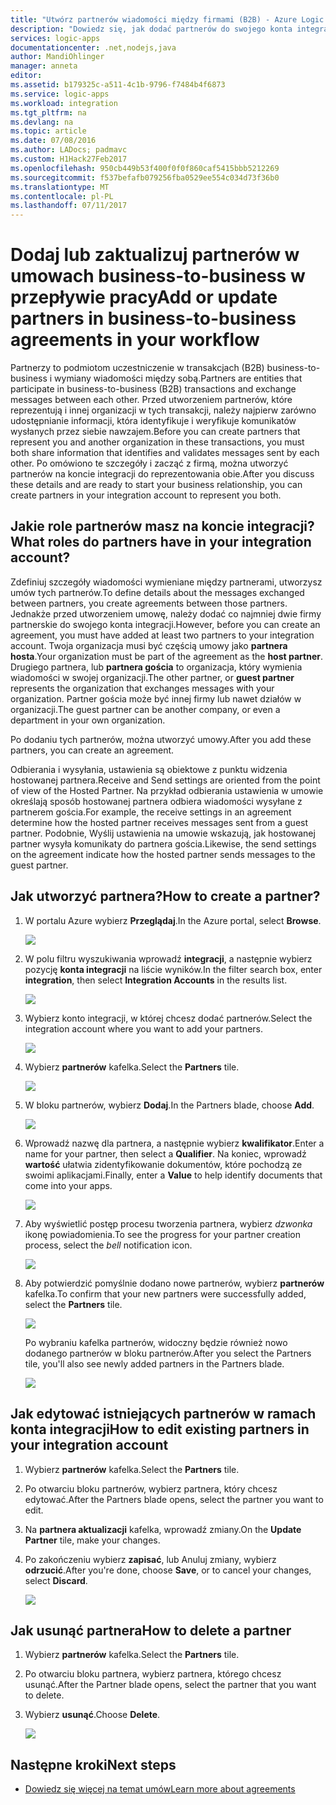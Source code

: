 ```yaml
---
title: "Utwórz partnerów wiadomości między firmami (B2B) - Azure Logic Apps | Dokumentacja firmy Microsoft"
description: "Dowiedz się, jak dodać partnerów do swojego konta integracji z pakiet integracyjny dla przedsiębiorstw i Logic Apps"
services: logic-apps
documentationcenter: .net,nodejs,java
author: MandiOhlinger
manager: anneta
editor: 
ms.assetid: b179325c-a511-4c1b-9796-f7484b4f6873
ms.service: logic-apps
ms.workload: integration
ms.tgt_pltfrm: na
ms.devlang: na
ms.topic: article
ms.date: 07/08/2016
ms.author: LADocs; padmavc
ms.custom: H1Hack27Feb2017
ms.openlocfilehash: 950cb449b53f400f0f0f860caf5415bbb5212269
ms.sourcegitcommit: f537befafb079256fba0529ee554c034d73f36b0
ms.translationtype: MT
ms.contentlocale: pl-PL
ms.lasthandoff: 07/11/2017
---
```

# <a name="add-or-update-partners-in-business-to-business-agreements-in-your-workflow"></a><span data-ttu-id="cc161-103">Dodaj lub zaktualizuj partnerów w umowach business-to-business w przepływie pracy</span><span class="sxs-lookup"><span data-stu-id="cc161-103">Add or update partners in business-to-business agreements in your workflow</span></span>

<span data-ttu-id="cc161-104">Partnerzy to podmiotom uczestniczenie w transakcjach (B2B) business-to-business i wymiany wiadomości między sobą.</span><span class="sxs-lookup"><span data-stu-id="cc161-104">Partners are entities that participate in business-to-business (B2B) transactions and exchange messages between each other.</span></span> <span data-ttu-id="cc161-105">Przed utworzeniem partnerów, które reprezentują i innej organizacji w tych transakcji, należy najpierw zarówno udostępnianie informacji, która identyfikuje i weryfikuje komunikatów wysłanych przez siebie nawzajem.</span><span class="sxs-lookup"><span data-stu-id="cc161-105">Before you can create partners that represent you and another organization in these transactions, you must both share information that identifies and validates messages sent by each other.</span></span> <span data-ttu-id="cc161-106">Po omówiono te szczegóły i zacząć z firmą, można utworzyć partnerów na koncie integracji do reprezentowania obie.</span><span class="sxs-lookup"><span data-stu-id="cc161-106">After you discuss these details and are ready to start your business relationship, you can create partners in your integration account to represent you both.</span></span>

## <a name="what-roles-do-partners-have-in-your-integration-account"></a><span data-ttu-id="cc161-107">Jakie role partnerów masz na koncie integracji?</span><span class="sxs-lookup"><span data-stu-id="cc161-107">What roles do partners have in your integration account?</span></span>

<span data-ttu-id="cc161-108">Zdefiniuj szczegóły wiadomości wymieniane między partnerami, utworzysz umów tych partnerów.</span><span class="sxs-lookup"><span data-stu-id="cc161-108">To define details about the messages exchanged between partners, you create agreements between those partners.</span></span> <span data-ttu-id="cc161-109">Jednakże przed utworzeniem umowę, należy dodać co najmniej dwie firmy partnerskie do swojego konta integracji.</span><span class="sxs-lookup"><span data-stu-id="cc161-109">However, before you can create an agreement, you must have added at least two partners to your integration account.</span></span> <span data-ttu-id="cc161-110">Twoja organizacja musi być częścią umowy jako **partnera hosta**.</span><span class="sxs-lookup"><span data-stu-id="cc161-110">Your organization must be part of the agreement as the **host partner**.</span></span> <span data-ttu-id="cc161-111">Drugiego partnera, lub **partnera gościa** to organizacja, który wymienia wiadomości w swojej organizacji.</span><span class="sxs-lookup"><span data-stu-id="cc161-111">The other partner, or **guest partner** represents the organization that exchanges messages with your organization.</span></span> <span data-ttu-id="cc161-112">Partner gościa może być innej firmy lub nawet działów w organizacji.</span><span class="sxs-lookup"><span data-stu-id="cc161-112">The guest partner can be another company, or even a department in your own organization.</span></span>

<span data-ttu-id="cc161-113">Po dodaniu tych partnerów, można utworzyć umowy.</span><span class="sxs-lookup"><span data-stu-id="cc161-113">After you add these partners, you can create an agreement.</span></span>

<span data-ttu-id="cc161-114">Odbierania i wysyłania, ustawienia są obiektowe z punktu widzenia hostowanej partnera.</span><span class="sxs-lookup"><span data-stu-id="cc161-114">Receive and Send settings are oriented from the point of view of the Hosted Partner.</span></span> <span data-ttu-id="cc161-115">Na przykład odbierania ustawienia w umowie określają sposób hostowanej partnera odbiera wiadomości wysyłane z partnerem gościa.</span><span class="sxs-lookup"><span data-stu-id="cc161-115">For example, the receive settings in an agreement determine how the hosted partner receives messages sent from a guest partner.</span></span> <span data-ttu-id="cc161-116">Podobnie, Wyślij ustawienia na umowie wskazują, jak hostowanej partner wysyła komunikaty do partnera gościa.</span><span class="sxs-lookup"><span data-stu-id="cc161-116">Likewise, the send settings on the agreement indicate how the hosted partner sends messages to the guest partner.</span></span>

## <a name="how-to-create-a-partner"></a><span data-ttu-id="cc161-117">Jak utworzyć partnera?</span><span class="sxs-lookup"><span data-stu-id="cc161-117">How to create a partner?</span></span>

1. <span data-ttu-id="cc161-118">W portalu Azure wybierz **Przeglądaj**.</span><span class="sxs-lookup"><span data-stu-id="cc161-118">In the Azure portal, select **Browse**.</span></span>

    ![](./media/logic-apps-enterprise-integration-overview/overview-1.png)

2. <span data-ttu-id="cc161-119">W polu filtru wyszukiwania wprowadź **integracji**, a następnie wybierz pozycję **konta integracji** na liście wyników.</span><span class="sxs-lookup"><span data-stu-id="cc161-119">In the filter search box, enter **integration**, then select **Integration Accounts** in the results list.</span></span>

    ![](./media/logic-apps-enterprise-integration-overview/overview-2.png)

3. <span data-ttu-id="cc161-120">Wybierz konto integracji, w której chcesz dodać partnerów.</span><span class="sxs-lookup"><span data-stu-id="cc161-120">Select the integration account where you want to add your partners.</span></span>

    ![](./media/logic-apps-enterprise-integration-overview/overview-3.png)

4. <span data-ttu-id="cc161-121">Wybierz **partnerów** kafelka.</span><span class="sxs-lookup"><span data-stu-id="cc161-121">Select the **Partners** tile.</span></span>

    ![](./media/logic-apps-enterprise-integration-partners/partner-1.png)

5. <span data-ttu-id="cc161-122">W bloku partnerów, wybierz **Dodaj**.</span><span class="sxs-lookup"><span data-stu-id="cc161-122">In the Partners blade, choose **Add**.</span></span>

    ![](./media/logic-apps-enterprise-integration-partners/partner-2.png)

6. <span data-ttu-id="cc161-123">Wprowadź nazwę dla partnera, a następnie wybierz **kwalifikator**.</span><span class="sxs-lookup"><span data-stu-id="cc161-123">Enter a name for your partner, then select a **Qualifier**.</span></span> <span data-ttu-id="cc161-124">Na koniec, wprowadź **wartość** ułatwia zidentyfikowanie dokumentów, które pochodzą ze swoimi aplikacjami.</span><span class="sxs-lookup"><span data-stu-id="cc161-124">Finally, enter a **Value** to help identify documents that come into your apps.</span></span>

    ![](./media/logic-apps-enterprise-integration-partners/partner-3.png)

7. <span data-ttu-id="cc161-125">Aby wyświetlić postęp procesu tworzenia partnera, wybierz *dzwonka* ikonę powiadomienia.</span><span class="sxs-lookup"><span data-stu-id="cc161-125">To see the progress for your partner creation process, select the *bell* notification icon.</span></span>

    ![](./media/logic-apps-enterprise-integration-partners/partner-4.png)

8. <span data-ttu-id="cc161-126">Aby potwierdzić pomyślnie dodano nowe partnerów, wybierz **partnerów** kafelka.</span><span class="sxs-lookup"><span data-stu-id="cc161-126">To confirm that your new partners were successfully added, select the **Partners** tile.</span></span>

    ![](./media/logic-apps-enterprise-integration-partners/partner-5.png)

    <span data-ttu-id="cc161-127">Po wybraniu kafelka partnerów, widoczny będzie również nowo dodanego partnerów w bloku partnerów.</span><span class="sxs-lookup"><span data-stu-id="cc161-127">After you select the Partners tile, you'll also see  newly added partners in the Partners blade.</span></span>

    ![](./media/logic-apps-enterprise-integration-partners/partner-6.png)

## <a name="how-to-edit-existing-partners-in-your-integration-account"></a><span data-ttu-id="cc161-128">Jak edytować istniejących partnerów w ramach konta integracji</span><span class="sxs-lookup"><span data-stu-id="cc161-128">How to edit existing partners in your integration account</span></span>

1. <span data-ttu-id="cc161-129">Wybierz **partnerów** kafelka.</span><span class="sxs-lookup"><span data-stu-id="cc161-129">Select the **Partners** tile.</span></span>
2. <span data-ttu-id="cc161-130">Po otwarciu bloku partnerów, wybierz partnera, który chcesz edytować.</span><span class="sxs-lookup"><span data-stu-id="cc161-130">After the Partners blade opens, select the partner you want to edit.</span></span>
3. <span data-ttu-id="cc161-131">Na **partnera aktualizacji** kafelka, wprowadź zmiany.</span><span class="sxs-lookup"><span data-stu-id="cc161-131">On the **Update Partner** tile, make your changes.</span></span>
4. <span data-ttu-id="cc161-132">Po zakończeniu wybierz **zapisać**, lub Anuluj zmiany, wybierz **odrzucić**.</span><span class="sxs-lookup"><span data-stu-id="cc161-132">After you're done, choose **Save**, or to cancel your changes, select **Discard**.</span></span>

    ![](./media/logic-apps-enterprise-integration-partners/edit-1.png)

## <a name="how-to-delete-a-partner"></a><span data-ttu-id="cc161-133">Jak usunąć partnera</span><span class="sxs-lookup"><span data-stu-id="cc161-133">How to delete a partner</span></span>

1. <span data-ttu-id="cc161-134">Wybierz **partnerów** kafelka.</span><span class="sxs-lookup"><span data-stu-id="cc161-134">Select the **Partners** tile.</span></span>
2. <span data-ttu-id="cc161-135">Po otwarciu bloku partnera, wybierz partnera, którego chcesz usunąć.</span><span class="sxs-lookup"><span data-stu-id="cc161-135">After the Partner blade opens, select the partner that you want to delete.</span></span>
3. <span data-ttu-id="cc161-136">Wybierz **usunąć**.</span><span class="sxs-lookup"><span data-stu-id="cc161-136">Choose **Delete**.</span></span>

    ![](./media/logic-apps-enterprise-integration-partners/delete-1.png)

## <a name="next-steps"></a><span data-ttu-id="cc161-137">Następne kroki</span><span class="sxs-lookup"><span data-stu-id="cc161-137">Next steps</span></span>
* [<span data-ttu-id="cc161-138">Dowiedz się więcej na temat umów</span><span class="sxs-lookup"><span data-stu-id="cc161-138">Learn more about agreements</span></span>](../logic-apps/logic-apps-enterprise-integration-agreements.md "więcej informacji na temat umowy integracji dla przedsiębiorstw")  

